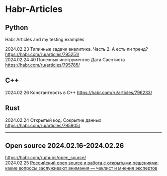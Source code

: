 # Habr-Articles
## Python
Habr Articles and my testing examples

2024.02.23 Типичные задачи аналитика. Часть 2. А есть ли тренд?     https://habr.com/ru/articles/795251/                   
2024.02.24 40 Полезных инструментов Дата Саентиста https://habr.com/ru/articles/795785/         

## C++          
2024.02.26 Константность в C++ https://habr.com/ru/articles/796233/

## Rust
2024.02.24 Открытый код. Сокрытие данных https://habr.com/ru/articles/795905/         

- - -
## Open source  2024.02.16-2024.02.26            
https://habr.com/ru/hubs/open_source/                      
2024.02.25 [Российский open source и работа с открытыми решениями: какие вопросы заслуживают внимания — чеклист и мнения экспертов](https://habr.com/ru/articles/795843/)           

